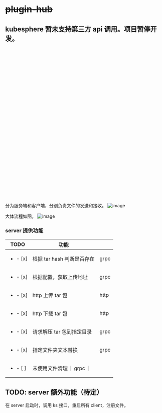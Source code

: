 # ~~plugin-hub~~

## kubesphere 暂未支持第三方 api 调用。项目暂停开发。

<br/><br/><br/><br/><br/><br/><br/><br/><br/><br/><br/><br/><br/><br/>
<br/><br/><br/><br/><br/><br/><br/><br/><br/><br/><br/><br/><br/><br/>
































分为服务端和客户端，分别负责文件的发送和接收。
![image](https://github.com/yazhouio/plugin-hub/assets/17949154/72e2d576-1921-4305-87eb-56dc2e596227)

大体流程如图。
![image](https://github.com/yazhouio/plugin-hub/assets/17949154/e1b30011-6bcb-430f-8d08-3c365bb22ec5)


### server 提供功能
| TODO | 功能 | |
| --- | --- | --- |
| <ul><li>- [x] </li></ul> | 根据 tar hash 判断是否存在 | grpc |
| <ul><li>- [x] </li></ul> | 根据配置，获取上传地址 | grpc |
| <ul><li>- [x] </li></ul> | http 上传 tar 包 | http |
| <ul><li>- [x] </li></ul> | http 下载 tar 包 | http |
| <ul><li>- [x] </li></ul> | 请求解压 tar 包到指定目录 | grpc |
| <ul><li>- [x] </li></ul> | 指定文件夹文本替换 | grpc |
| <ul><li>- [ ] </li></ul> | 未使用文件清理｜ grpc ｜

## TODO: server 额外功能（待定）
在 server 启动时，调用 ks 接口，重启所有 client，注册文件。
